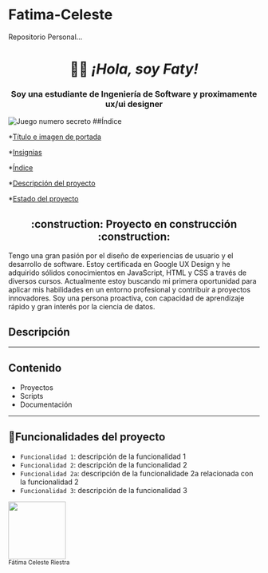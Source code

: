 # Fatima-Celeste
Repositorio Personal...
<h1 align="center"> ✌🏼 <em>¡Hola, soy Faty! </em> </h1>
<h3 align="center">Soy una estudiante de Ingeniería de Software y proximamente ux/ui designer</h3>

![Juego numero secreto](https://github.com/user-attachments/assets/7c2cd0de-f4bd-4fea-97df-b43a578967d8)
##Índice

*[Título e imagen de portada](#Título-e-imagen-de-portada)

*[Insignias](#insignias)

*[Índice](#índice)

*[Descripción del proyecto](#descripción-del-proyecto)

*[Estado del proyecto](#Estado-del-proyecto)

<h2 align="center">
:construction: Proyecto en construcción :construction:
</h2>

Tengo una gran pasión por el diseño de experiencias de usuario y el desarrollo de software. Estoy certificada en Google UX Design y he adquirido sólidos conocimientos en JavaScript, HTML y CSS a través de diversos cursos. 
Actualmente estoy buscando mi primera oportunidad para aplicar mis habilidades en un entorno profesional y contribuir a proyectos innovadores. Soy una persona proactiva, con capacidad de aprendizaje rápido y gran interés por la ciencia de datos.

## Descripción

---
## Contenido

- Proyectos
- Scripts
- Documentación

---
## :hammer:Funcionalidades del proyecto

- `Funcionalidad 1`: descripción de la funcionalidad 1
- `Funcionalidad 2`: descripción de la funcionalidad 2
- `Funcionalidad 2a`: descripción de la funcionalidade 2a relacionada con la funcionalidad 2
- `Funcionalidad 3`: descripción de la funcionalidad 3

<img src="https://github.com/user-attachments/assets/1dfea913-f74e-4375-81e0-276198310ad5" width=115><br><sub><a href="https://www.linkedin.com/in/celeste-riestra-/" target="_blank" style="text-decoration: none;">Fátima Celeste Riestra</sub>

